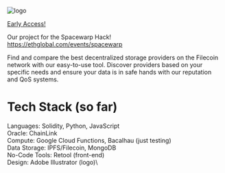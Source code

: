 ![logo](https://pbs.twimg.com/profile_images/1621661121412321280/wKSq-cwx_400x400.jpg)

[Early Access!](https://airtable.com/shrVdOitQgknYCOnI)


Our project for the Spacewarp Hack! https://ethglobal.com/events/spacewarp

Find and compare the best decentralized storage providers on the Filecoin network with our easy-to-use tool. Discover providers based on your specific needs and ensure your data is in safe hands with our reputation and QoS systems.

# Tech Stack (so far)
Languages: Solidity, Python, JavaScript\
Oracle: ChainLink\
Compute: Google Cloud Functions, Bacalhau (just testing)\
Data Storage: IPFS/Filecoin, MongoDB\
No-Code Tools: Retool (front-end)\
Design: Adobe Illustrator (logo)\
